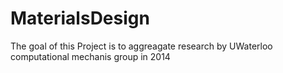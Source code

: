 # MaterialsDesign
The goal of this Project is to aggreagate research by UWaterloo computational mechanis group in 2014
